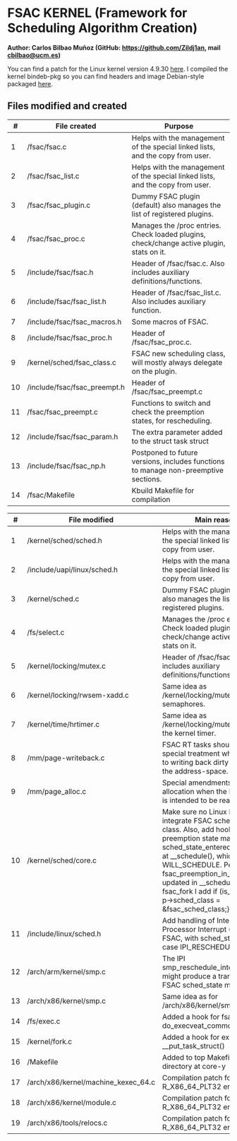 # FSAC KERNEL (Framework for Scheduling Algorithm Creation)

**Author: Carlos Bilbao Muñoz (GitHub: https://github.com/Zildj1an, mail cbilbao@ucm.es)**		

You can find a patch for the Linux kernel version 4.9.30 [here](https://github.com/Zildj1an/FSAC_Kernel/blob/master/FSAC_patch_4_9_30.patch). I compiled the kernel bindeb-pkg so you can find headers and image Debian-style packaged [here](https://github.com/Zildj1an/FSAC_Kernel/tree/master/FSAC_image_and_header).
                 					
## Files modified and created

| #  | File created                 | Purpose                                                                                   |
|----|------------------------------|-------------------------------------------------------------------------------------------|
| 1  | /fsac/fsac.c                 | Helps with the management of the special linked lists, and the copy from user.            |
| 2  | /fsac/fsac_list.c            | Helps with the management of the special linked lists, and the copy from user.            |
| 3  | /fsac/fsac_plugin.c          | Dummy FSAC plugin (default) also manages the list of registered plugins.                  |
| 4  | /fsac/fsac_proc.c            | Manages the /proc entries. Check loaded plugins, check/change active plugin, stats on it. |
| 5  | /include/fsac/fsac.h         | Header of /fsac/fsac.c. Also includes auxiliary definitions/functions.                    |
| 6  | /include/fsac/fsac_list.h    | Header of /fsac/fsac_list.c. Also includes auxiliary function.                            |
| 7  | /include/fsac/fsac_macros.h  | Some macros of FSAC.                                                                      |
| 8  | /include/fsac/fsac_proc.h    | Header of /fsac/fsac_proc.c.                                                              |
| 9  | /kernel/sched/fsac_class.c   | FSAC new scheduling class, will mostly always delegate on the plugin.                     |
| 10 | /include/fsac/fsac_preempt.h | Header of /fsac/fsac_preempt.c                                                            |
| 11 | /fsac/fsac_preempt.c         | Functions to switch and check the preemption states, for rescheduling.                    |
| 12 | /include/fsac/fsac_param.h   | The extra parameter added to the struct task struct                                       |
| 13 | /include/fsac/fsac_np.h      | Postponed to future versions, includes functions to manage non-preemptive sections.       |
| 14 | /fsac/Makefile               | Kbuild Makefile for compilation        |


| #  | File modified                | Main reason                                                                                                                                                                                                                                                                                                                                        |
|----|------------------------------|----------------------------------------------------------------------------------------------------------------------------------------------------------------------------------------------------------------------------------------------------------------------------------------------------------------------------------------------------|
| 1  | /kernel/sched/sched.h        | Helps with the management of the special linked lists, and the copy from user.                                                                                                                                                                                                                                                                     |
| 2  | /include/uapi/linux/sched.h  | Helps with the management of the special linked lists, and the copy from user.                                                                                                                                                                                                                                                                     |
| 3  | /kernel/sched.c              | Dummy FSAC plugin (default) also manages the list of registered plugins.                                                                                                                                                                                                                                                                           |
| 4  | /fs/select.c                 | Manages the /proc entries. Check loaded plugins, check/change active plugin, stats on it.                                                                                                                                                                                                                                                          |
| 5  | /kernel/locking/mutex.c      | Header of /fsac/fsac.c. Also includes auxiliary definitions/functions.                                                                                                                                                                                                                                                                             |
| 6  | /kernel/locking/rwsem-xadd.c | Same idea as /kernel/locking/mutex.c but with semaphores.                                                                                                                                                                                                                                                                                          |
| 7  | /kernel/time/hrtimer.c       | Same idea as /kernel/locking/mutex.c but for the kernel timer.                                                                                                                                                                                                                                                                                     |
| 8  | /mm/page-writeback.c         | FSAC RT tasks should get special treatment when it comes to writing back dirty pages at the address-space.                                                                                                                                                                                                                                         |
| 9  | /mm/page_alloc.c             | Special amendments at page allocation when the FSAC plugin is intended to be real-time.                                                                                                                                                                                                                                                            |
| 10 | /kernel/sched/core.c         | Make sure no Linux balancing, integrate FSAC scheduling class. Also, add hooks for the preemption state machine, like sched_state_entered_schedule() at \__schedule(), which flags WILL_SCHEDULE. Per-cpu bool fsac_preemption_in_progress updated in   \__schedule(). Also in fsac_fork I add if (is_fsac(p)){ p->sched_class = &fsac_sched_class;} |
| 11 | /include/linux/sched.h       | Add handling of Inter-Processor Interrupt (IPI) for FSAC, with sched_state_ipi() at case IPI_RESCHEDULE.                                                                                                                                                                                                                                           |
| 12 | /arch/arm/kernel/smp.c       | The IPI smp_reschedule_interrupt() might produce a transition in the FSAC sched_state machine.                                                                                                                                                                                                                                                     |
| 13 | /arch/x86/kernel/smp.c       | Same idea as for /arch/x86/kernel/smp.c                                                                                                                                                                                                                                                                                                            |
| 14 | /fs/exec.c                   | Added a hook for fsac_exec at do_execveat_common()                                                                                                                                                                                                                                                                                                 |
| 15 | /kernel/fork.c               | Added a hook for exit_fsac at \__put_task_struct()        |
| 16 | /Makefile               | Added to top Makefile the fsac directory at core-y        |
| 17 | /arch/x86/kernel/machine_kexec_64.c   | Compilation patch for R_X86_64_PLT32 error      |
| 18 | /arch/x86/kernel/module.c               | Compilation patch for R_X86_64_PLT32 error          |
| 19 | /arch/x86/tools/relocs.c               | Compilation patch for R_X86_64_PLT32 error          |
